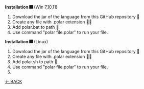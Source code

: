 
**Installation 🎆** (Win 7,10,11)
1. Download the jar of the language from this GitHub repository 🔽
2. Create any file with .polar extension 🐻‍❄️
3. Add polar.bat to path 🌺
4. Use command "polar file.polar" to run your file.

**Installation 🎆** (Linux)
1. Download the jar of the language from this GitHub repository 🔽
2. Create any file with .polar extension 🐻‍❄️
3. Add polar.sh to path 🌺
4. Use command "polar file.polar" to run your file.
5. 
[← BACK](docs.md)
